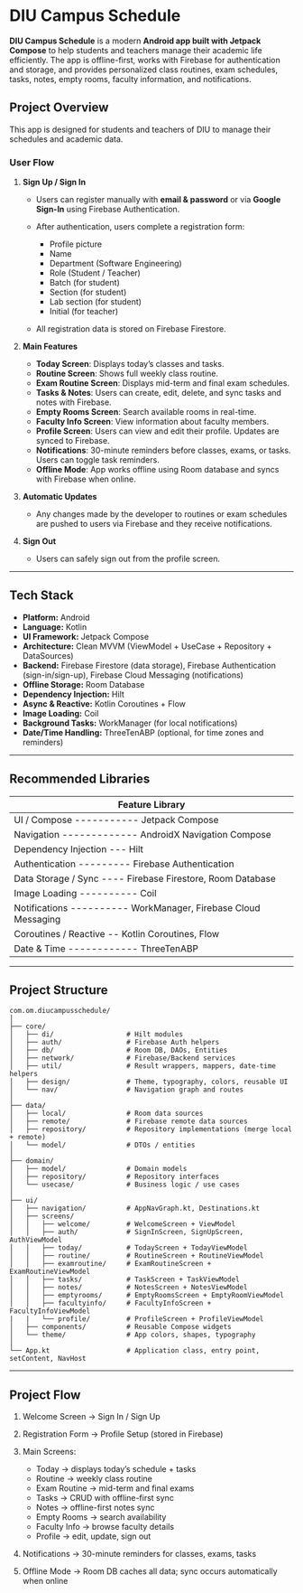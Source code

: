
# DIU Campus Schedule

**DIU Campus Schedule** is a modern **Android app built with Jetpack Compose** to help students and teachers manage their academic life efficiently. The app is offline-first, works with Firebase for authentication and storage, and provides personalized class routines, exam schedules, tasks, notes, empty rooms, faculty information, and notifications.


## **Project Overview**

This app is designed for students and teachers of DIU to manage their schedules and academic data.

### **User Flow**

1. **Sign Up / Sign In**

   * Users can register manually with **email & password** or via **Google Sign-In** using Firebase Authentication.
   * After authentication, users complete a registration form:

     * Profile picture
     * Name
     * Department (Software Engineering)
     * Role (Student / Teacher)
     * Batch (for student)
     * Section (for student)
     * Lab section (for student)
     * Initial (for teacher)
   * All registration data is stored on Firebase Firestore.

2. **Main Features**

   * **Today Screen**: Displays today’s classes and tasks.
   * **Routine Screen**: Shows full weekly class routine.
   * **Exam Routine Screen**: Displays mid-term and final exam schedules.
   * **Tasks & Notes**: Users can create, edit, delete, and sync tasks and notes with Firebase.
   * **Empty Rooms Screen**: Search available rooms in real-time.
   * **Faculty Info Screen**: View information about faculty members.
   * **Profile Screen**: Users can view and edit their profile. Updates are synced to Firebase.
   * **Notifications**: 30-minute reminders before classes, exams, or tasks. Users can toggle task reminders.
   * **Offline Mode**: App works offline using Room database and syncs with Firebase when online.

3. **Automatic Updates**

   * Any changes made by the developer to routines or exam schedules are pushed to users via Firebase and they receive notifications.

4. **Sign Out**

   * Users can safely sign out from the profile screen.

---

## **Tech Stack**

* **Platform:** Android
* **Language:** Kotlin
* **UI Framework:** Jetpack Compose
* **Architecture:** Clean MVVM (ViewModel + UseCase + Repository + DataSources)
* **Backend:** Firebase Firestore (data storage), Firebase Authentication (sign-in/sign-up), Firebase Cloud Messaging (notifications)
* **Offline Storage:** Room Database
* **Dependency Injection:** Hilt
* **Async & Reactive:** Kotlin Coroutines + Flow
* **Image Loading:** Coil
* **Background Tasks:** WorkManager (for local notifications)
* **Date/Time Handling:** ThreeTenABP (optional, for time zones and reminders)

---

## **Recommended Libraries**

| Feature                  Library                               |
| -------------------------------------------------------------- |
| UI / Compose ----------- Jetpack Compose                       |
| Navigation ------------- AndroidX Navigation Compose           |
| Dependency Injection --- Hilt                                  |
| Authentication --------- Firebase Authentication               |
| Data Storage / Sync ---- Firebase Firestore, Room Database     |
| Image Loading ---------- Coil                                  |
| Notifications ---------- WorkManager, Firebase Cloud Messaging |
| Coroutines / Reactive -- Kotlin Coroutines, Flow               |
| Date & Time ------------ ThreeTenABP                           |

---

## **Project Structure**

```
com.om.diucampusschedule/
│
├── core/                  
│   ├── di/                  # Hilt modules
│   ├── auth/                # Firebase Auth helpers
│   ├── db/                  # Room DB, DAOs, Entities
│   ├── network/             # Firebase/Backend services
│   ├── util/                # Result wrappers, mappers, date-time helpers
│   ├── design/              # Theme, typography, colors, reusable UI
│   └── nav/                 # Navigation graph and routes
│
├── data/                    
│   ├── local/               # Room data sources
│   ├── remote/              # Firebase remote data sources
│   ├── repository/          # Repository implementations (merge local + remote)
│   └── model/               # DTOs / entities
│
├── domain/                  
│   ├── model/               # Domain models
│   ├── repository/          # Repository interfaces
│   └── usecase/             # Business logic / use cases
│
├── ui/                      
│   ├── navigation/          # AppNavGraph.kt, Destinations.kt
│   ├── screens/
│   │   ├── welcome/         # WelcomeScreen + ViewModel
│   │   ├── auth/            # SignInScreen, SignUpScreen, AuthViewModel
│   │   ├── today/           # TodayScreen + TodayViewModel
│   │   ├── routine/         # RoutineScreen + RoutineViewModel
│   │   ├── examroutine/     # ExamRoutineScreen + ExamRoutineViewModel
│   │   ├── tasks/           # TaskScreen + TaskViewModel
│   │   ├── notes/           # NotesScreen + NotesViewModel
│   │   ├── emptyrooms/      # EmptyRoomsScreen + EmptyRoomViewModel
│   │   ├── facultyinfo/     # FacultyInfoScreen + FacultyInfoViewModel
|   |   └── profile/         # ProfileScreen + ProfileViewModel
│   ├── components/          # Reusable Compose widgets
│   └── theme/               # App colors, shapes, typography
│
└── App.kt                   # Application class, entry point, setContent, NavHost
```

---

## **Project Flow**

1. Welcome Screen → Sign In / Sign Up
2. Registration Form → Profile Setup (stored in Firebase)
3. Main Screens:

   * Today → displays today’s schedule + tasks
   * Routine → weekly class routine
   * Exam Routine → mid-term and final exams
   * Tasks → CRUD with offline-first sync
   * Notes → offline-first notes sync
   * Empty Rooms → search availability
   * Faculty Info → browse faculty details
   * Profile → edit, update, sign out
4. Notifications → 30-minute reminders for classes, exams, tasks
5. Offline Mode → Room DB caches all data; sync occurs automatically when online